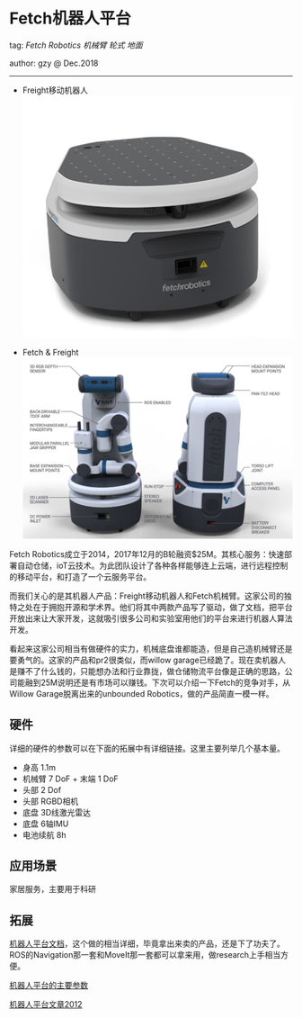 # Fetch机器人平台

tag: *Fetch Robotics* *机械臂* *轮式* *地面*

author: gzy @ Dec.2018

---

- Freight移动机器人
![Freight](../meta/pic/Freight_base.png)

- Fetch & Freight
![Fetch](../meta/pic/Fetch.png)

Fetch Robotics成立于2014，2017年12月的B轮融资$25M。其核心服务：快速部署自动仓储，ioT云技术。为此团队设计了各种各样能够连上云端，进行远程控制的移动平台，和打造了一个云服务平台。

而我们关心的是其机器人产品：Freight移动机器人和Fetch机械臂。这家公司的独特之处在于拥抱开源和学术界。他们将其中两款产品写了驱动，做了文档，把平台开放出来让大家开发，这就吸引很多公司和实验室用他们的平台来进行机器人算法开发。

看起来这家公司相当有做硬件的实力，机械底盘谁都能造，但是自己造机械臂还是要勇气的。这家的产品和pr2很类似，而willow garage已经跪了。现在卖机器人是赚不了什么钱的，只能想办法和行业靠拢，做仓储物流平台像是正确的思路，公司能融到25M说明还是有市场可以赚钱。下次可以介绍一下Fetch的竞争对手，从Willow Garage脱离出来的unbounded Robotics，做的产品简直一模一样。

## 硬件

详细的硬件的参数可以在下面的拓展中有详细链接。这里主要列举几个基本量。

- 身高 1.1m
- 机械臂 7 DoF + 末端 1 DoF
- 头部 2 Dof
- 头部 RGBD相机
- 底盘 3D线激光雷达
- 底盘 6轴IMU
- 电池续航 8h

## 应用场景

家居服务，主要用于科研

## 拓展
[机器人平台文档](http://docs.fetchrobotics.com/introduction.html)，这个做的相当详细，毕竟拿出来卖的产品，还是下了功夫了。ROS的Navigation那一套和MoveIt那一套都可以拿来用，做research上手相当方便。

[机器人平台的主要参数](https://fetchrobotics.com/wp-content/uploads/2018/04/Fetch_robot_spec_overview.pdf)

[机器人平台文章2012](https://fetchrobotics.com/wp-content/uploads/2018/04/Fetch-and-Freight-Workshop-Paper.pdf)

